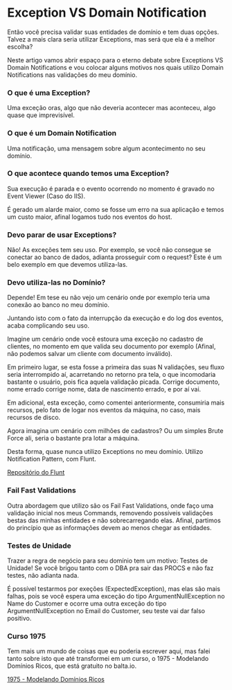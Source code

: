 Exception VS Domain Notification
================================

Então você precisa validar suas entidades de domínio e tem duas opções. Talvez a mais clara seria utilizar Exceptions, mas será que ela é a melhor escolha?  
  
Neste artigo vamos abrir espaço para o eterno debate sobre Exceptions VS Domain Notifications e vou colocar alguns motivos nos quais utilizo Domain Notifications nas validações do meu domínio.

### O que é uma Exception?

Uma exceção oras, algo que não deveria acontecer mas aconteceu, algo quase que imprevisível.

### O que é um Domain Notification

Uma notificação, uma mensagem sobre algum acontecimento no seu domínio.

### O que acontece quando temos uma Exception?

Sua execução é parada e o evento ocorrendo no momento é gravado no Event Viewer (Caso do IIS).  
  
É gerado um alarde maior, como se fosse um erro na sua aplicação e temos um custo maior, afinal logamos tudo nos eventos do host.

### Devo parar de usar Exceptions?

Não! As exceções tem seu uso. Por exemplo, se você não consegue se conectar ao banco de dados, adianta prosseguir com o request? Este é um belo exemplo em que devemos utiliza-las.

### Devo utiliza-las no Domínio?

Depende! Em tese eu não vejo um cenário onde por exemplo teria uma conexão ao banco no meu domínio.  
  
Juntando isto com o fato da interrupção da execução e do log dos eventos, acaba complicando seu uso.  
  
Imagine um cenário onde você estoura uma exceção no cadastro de clientes, no momento em que valida seu documento por exemplo (Afinal, não podemos salvar um cliente com documento inválido).  
  
Em primeiro lugar, se esta fosse a primeira das suas N validações, seu fluxo seria interrompido aí, acarretando no retorno pra tela, o que incomodaria bastante o usuário, pois fica aquela validação picada. Corrige documento, nome errado corrige nome, data de nascimento errado, e por aí vai.  
  
Em adicional, esta exceção, como comentei anteriormente, consumiria mais recursos, pelo fato de logar nos eventos da máquina, no caso, mais recursos de disco.  
  
Agora imagina um cenário com milhões de cadastros? Ou um simples Brute Force ali, seria o bastante pra lotar a máquina.  
  
Desta forma, quase nunca utilizo Exceptions no meu domínio. Utilizo Notification Pattern, com Flunt.

[Repositório do Flunt](https://github.com/andrebaltieri/flunt)

### Fail Fast Validations

Outra abordagem que utilizo são os Fail Fast Validations, onde faço uma validação inicial nos meus Commands, removendo possíveis validações bestas das minhas entidades e não sobrecarregando elas. Afinal, partimos do princípio que as informações devem ao menos chegar as entidades.

### Testes de Unidade

Trazer a regra de negócio para seu domínio tem um motivo: Testes de Unidade! Se você brigou tanto com o DBA pra sair das PROCS e não faz testes, não adianta nada.  
  
É possível testarmos por exeções (ExpectedException), mas elas são mais falhas, pois se você espera uma exceção do tipo ArgumentNullException no Name do Customer e ocorre uma outra exceção do tipo ArgumentNullException no Email do Customer, seu teste vai dar falso positivo.

### Curso 1975

Tem mais um mundo de coisas que eu poderia escrever aqui, mas falei tanto sobre isto que até transformei em um curso, o 1975 - Modelando Domínios Ricos, que está gratuito no balta.io.

[1975 - Modelando Domínios Ricos](https://balta.io/cursos/1975)